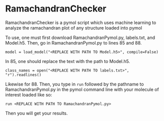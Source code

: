 # RamachandranChecker
RamachandranChecker is a pymol script which uses machine learning to analyze the ramachandran plot of any structure loaded into pymol



To use, one must first download RamachandranPymol.py, labels.txt, and Model.h5. Then, go in RamachandranPymol.py to lines 85 and 88.

`model = load_model("<REPLACE WITH PATH TO Model.h5>", compile=False)`

In 85, one should replace the text with the path to Model.h5.

`class_names = open("<REPLACE WITH PATH TO labels.txt>", "r").readlines()`

Likewise for 88. Then, you type in `run` followed by the pathname to RamachandranPymol.py in the pymol command line with your molecule of interest loaded like so:

`run <REPLACE WITH PATH TO RamachandranPymol.py>`

Then you will get your results.
